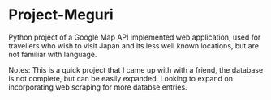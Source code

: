 # Project-Meguri
Python project of a Google Map API implemented web application, used for travellers who wish to visit Japan and its less well known locations, but are not familiar with language.

Notes:
This is a quick project that I came up with with a friend, the database is not complete, but can be easily expanded.
Looking to expand on incorporating web scraping for more databse entries.
